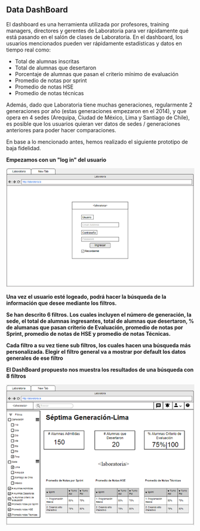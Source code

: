 ## Data DashBoard

El dashboard es una herramienta utilizada por profesores, training managers, directores y gerentes de Laboratoria para ver rápidamente qué está pasando en el salón de clases de Laboratoria. En el dashboard, los usuarios mencionados pueden ver rápidamente estadísticas y datos en tiempo real como:

* Total de alumnas inscritas
* Total de alumnas que desertaron
* Porcentaje de alumnas que pasan el criterio mínimo de evaluación
* Promedio de notas por sprint
* Promedio de notas HSE
* Promedio de notas técnicas

Además, dado que Laboratoria tiene muchas generaciones, regularmente 2 generaciones por año (estas generaciones empezaron en el 2014), y que opera en 4 sedes (Arequipa, Ciudad de México, Lima y Santiago de Chile), es posible que los usuarios quieran ver datos de sedes / generaciones anteriores para poder hacer comparaciones.

En base a lo mencionado antes, hemos realizado el siguiente prototipo de baja fidelidad.

**Empezamos con un "log in" del usuario**

![prototipo1](assets/login.PNG)

**Una vez el usuario esté logeado, podrá hacer la búsqueda de la información que desee mediante los filtros.** 

**Se han descrito 6 filtros. Los cuales incluyen el número de generación, la sede, el total de alumnas ingresantes, total de alumnas que desertaron, % de alumanas que pasan criterio de Evaluación, promedio de notas por Sprint, promedio de notas de HSE y promedio de notas Técnicas.**

**Cada filtro a su vez tiene sub filtros, los cuales hacen una búsqueda más personalizada. Elegir el filtro general va a mostrar por default los datos generales de ese filtro**

**El DashBoard propuesto nos muestra los resultados de una búsqueda con 8 filtros**

![prototipo2](assets/dashboard.PNG)
